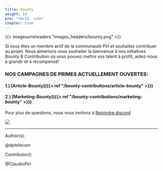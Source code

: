 ```yaml
---
title: Bounty
weight: 14
pre: "<b>13. </b>"
chapter: true
---
```


{{< imagesurlsheaders "images_headers/bounty.png"  >}}


Si vous êtes un membre actif de la communauté Pirl et souhaitez contribuer au projet.
Nous aimerions vous souhaiter la bienvenue à nos initiatives Bounty & Contribution où vous pouvez mettre vos talent à profit, aidez-nous à grandir et à récompensé!


### NOS CAMPAGNES DE PRIMES ACTUELLEMENT OUVERTES:

#### 1.) [Article-Bounty]({{< ref "/bounty-contributions/article-bounty" >}})
#### 2.) [Marketing-Bounty]({{< ref "/bounty-contributions/marketing-bounty" >}})


Pour plus de questions, nous vous invitons à [Rejoindre discord](https://discord.gg/3WXkUt9)

![](https://pirl.live/ipfs/QmXNSTqEvXohUdLDhcXAApEbZq9uehAW4DY8TbermihLvb)


---
Author(s):


@dptelecom


Contributor():


@ClaudioPirl
